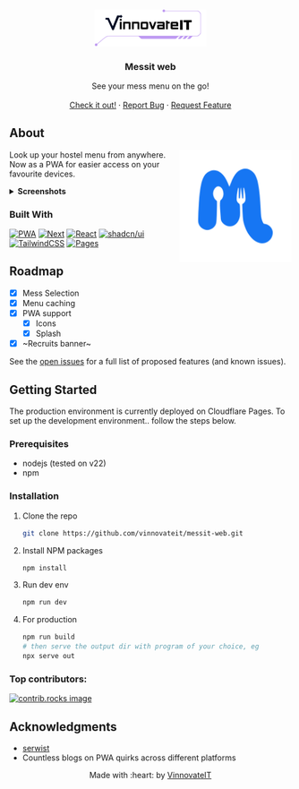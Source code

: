 <a id="readme-top"></a>


<!-- Club Logo -->
<br />
<div align="center">
  <a href="https://github.com/vinnovateit/messit-web">
    <picture>
      <source media="(prefers-color-scheme: dark)" srcset="https://raw.githubusercontent.com/vinnovateit/.github/main/assets/whiteLogoViit.svg">
      <img alt="VinnovateIT Logo" src="https://raw.githubusercontent.com/vinnovateit/.github/main/assets/blackLogoViit.svg" width="200">
    </picture>
  </a>

<h3 align="center">Messit web</h3>

  <p align="center">
    See your mess menu on the go!
    <br />
    <br />
    <a href="https://messit.vinnovateit.com/">Check it out!</a>
    &middot;
    <a href="https://github.com/vinnovateit/messit-web/issues/new?labels=bug&template=bug_report.md">Report Bug</a>
    &middot;
    <a href="https://github.com/vinnovateit/messit-web/issues/new?labels=enhancement&template=feature_request.md">Request Feature</a>
  </p>
</div>



<!-- TABLE OF CONTENTS -->
<!-- Use if things get too long -->
<!-- <details>
  <summary>Table of Contents</summary>
  <ol>
    <li>
      <a href="#about-the-project">About The Project</a>
      <ul>
        <li><a href="#built-with">Built With</a></li>
      </ul>
    </li>
    <li><a href="#roadmap">Roadmap</a></li>
    <li>
      <a href="#getting-started">Getting Started</a>
      <ul>
        <li><a href="#prerequisites">Prerequisites</a></li>
        <li><a href="#installation">Installation</a></li>
      </ul>
    </li>
    <li><a href="#usage">Usage</a></li>
    <li><a href="#acknowledgments">Acknowledgments</a></li>
  </ol>
</details> -->



<!-- ABOUT THE PROJECT -->
## About

<!-- Put the PROJECT LOGO here -->
<picture>
  <source media="(prefers-color-scheme: dark)" srcset="public/icons/icon-192.png">
  <img alt="Project Logo" src="public/icons/icon-192.png" width="200" align="right">
</picture>

Look up your hostel menu from anywhere. Now as a PWA for easier access on your favourite devices.

<details>
  <summary><b>Screenshots</b></summary>
  
  | Landing | Menu selection |
  | :--------------: | :--------: |
  | <img width="60%" alt="Home screen" src="public/screenshots/mobile1.jpg"> | <img width="60%" alt="Login page" src="public/screenshots/mobile2.jpg"> |
  | **Menu page** | **Dark mode** |
  | <img width="60%" alt="Donation page" src="public/screenshots/mobile3.jpg"> | <img width="60%" alt="pwa flow" src="public/screenshots/mobile4.jpg"> |

</details>

### Built With

[![PWA][PWA]][PWA-url]
[![Next][Next.js]][Next-url]
[![React][React.js]][React-url]
[![shadcn/ui][shadcn-ui]][shadcn-url]
[![TailwindCSS][TailwindCSS]][Tailwind-url]
[![Pages][Pages]][Pages-url]
<!-- ROADMAP -->
## Roadmap

- [x] Mess Selection
- [x] Menu caching
- [x] PWA support
    - [x] Icons
    - [x] Splash
- [x] ~Recruits banner~

See the [open issues](https://github.com/vinnovateit/messit-web/issues) for a full list of proposed features (and known issues).



<!-- GETTING STARTED -->
## Getting Started
The production environment is currently deployed on Cloudflare Pages. To set up the development environment.. follow the steps below.
### Prerequisites
* nodejs (tested on v22)
* npm

### Installation

1. Clone the repo
   ```sh
   git clone https://github.com/vinnovateit/messit-web.git
   ```
2. Install NPM packages
   ```sh
   npm install
   ```
3. Run dev env
   ```sh
   npm run dev
   ```
4. For production
   ```sh
   npm run build
   # then serve the output dir with program of your choice, eg 
   npx serve out
   ```


### Top contributors:

<a href="https://github.com/vinnovateit/messit-web/graphs/contributors">
  <img src="https://contrib.rocks/image/?repo=vinnovateit/messit-web" alt="contrib.rocks image" />
</a>



<!-- ACKNOWLEDGMENTS -->
## Acknowledgments

* [serwist](https://serwist.pages.dev/)
* Countless blogs on PWA quirks across different platforms


<p align="center">
	Made with :heart: by <a href="https://vinnovateit.com">VinnovateIT</a>
</p>

<!-- MARKDOWN LINKS & IMAGES -->
<!-- https://www.markdownguide.org/basic-syntax/#reference-style-links -->
[Next.js]: https://img.shields.io/badge/next.js-000000?&logo=nextdotjs&logoColor=white
[Next-url]: https://nextjs.org/
[React.js]: https://img.shields.io/badge/React-20232A?&logo=react&logoColor=61DAFB
[React-url]: https://reactjs.org/
[shadcn-ui]: https://img.shields.io/badge/shadcn%2Fui-000?logo=shadcnui&logoColor=fff
[shadcn-url]: https://ui.shadcn.com/
[TailwindCSS]: https://img.shields.io/badge/Tailwind%20CSS-%2338B2AC.svg?logo=tailwind-css&logoColor=white
[Tailwind-url]: https://tailwindcss.com/
[PWA]: https://img.shields.io/badge/optimized-5A0FC8?logo=pwa&logoSize=auto
[PWA-url]: https://web.dev/explore/progressive-web-apps
[Pages]: https://img.shields.io/badge/pages-F38020?logo=cloudflarepages&logoColor=white
[Pages-url]: https://pages.cloudflare.com/
